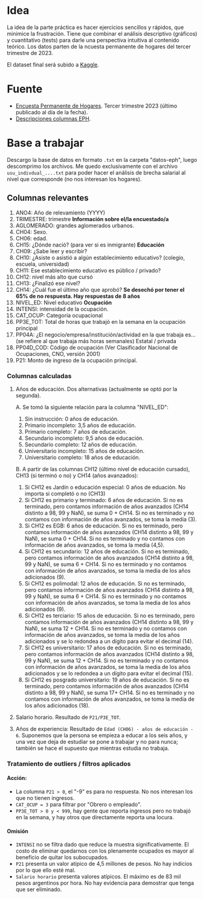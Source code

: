 # Idea

La idea de la parte práctica es hacer ejercicios sencillos y rápidos, que minimice la frustración. Tiene que combinar el análisis descriptivo (gráficos) y cuantitativo (tests) para darle una perspectiva intuitiva al contenido teórico. Los datos parten de la ncuesta permanente de hogares del tercer trimestre de 2023.

El dataset final será subido a [Kaggle](https://www.kaggle.com/datasets/martinbasualdo/encuesta-permanente-de-hogares-procesada/settings).

# Fuente

* [Encuesta Permanente de Hogares](https://www.indec.gob.ar/indec/web/Institucional-Indec-BasesDeDatos). Tercer trimestre 2023 (último publicado al día de la fecha).
* [Descripciones columnas EPH](https://www.indec.gob.ar/ftp/cuadros/menusuperior/eahu/EPH_tot_urbano_estructura_bases_2023.pdf).

# Base a trabajar

Descargo la base de datos en formato `.txt` en la carpeta "datos-eph", luego descomprimo los archivos. Me quedo exclusivamente con el archivo `usu_indivdual_....txt` para poder hacer el análisis de brecha salarial al nivel que corresponde (no nos interesan los hogares).

## Columnas relevantes

1. ANO4: Año de relevamiento (YYYY)
2. TRIMESTRE: trimestre
   **Información sobre el/la encuestado/a**
3. AGLOMERADO: grandes aglomerados urbanos.
4. CH04: Sexo.
5. CH06: edad.
6. CH15: ¿Dónde nació? (para ver si es inmigrante)
   **Educación**
7. CH09: ¿Sabe leer y escribir?
8. CH10: ¿Asiste o asistió a algún establecimiento educativo? (colegio, escuela,
   universidad)
9. CH11: Ese establecimiento educativo es público / privado?
10. CH12: nivel más alto que cursó
11. CH13: ¿Finalizó ese nivel?
12. CH14: ¿Cuál fue el último año que aprobó? **Se desechó por tener el 65% de no respuesta. Hay respuestas de 8 años**
13. NIVEL_ED: Nivel educativo
    **Ocupación**
14. INTENSI: intensidad de la ocupación.
15. CAT_OCUP: Categoría ocupacional
16. PP3E_TOT: Total de horas que trabajó en la semana en la ocupación principal
17. PP04A: ¿El negocio/empresa/institución/actividad en la que trabaja es... (se refiere al que trabaja más horas semanales) Estatal / privada
18. PP04D_COD: Código de ocupación (Ver Clasificador Nacional de Ocupaciones, CNO, versión 2001)
19. P21: Monto de ingreso de la ocupación principal.

### Columnas calculadas

1. Años de educación. Dos alternativas (actualmente se optó por la segunda).

   A. Se tomó la siguiente relación para la columna "NIVEL_ED":

   1. Sin instrucción: 0 años de educación.
   2. Primario incompleto: 3,5 años de educación.
   3. Primario completo: 7 años de educación.
   4. Secundario incompleto: 9,5 años de educación.
   5. Secundario completo: 12 años de educación.
   6. Universitario incompleto: 15 años de educación.
   7. Universitario completo: 18 años de educación.

   B. A partir de las columnas CH12 (último nivel de educación cursado), CH13 (si terminó o no) y CH14 (años avanzados):

   1. Si CH12 es Jardín o educación especial: 0 años de eduación. No importa si completó o no (CH13)
   2. Si CH12 es primario y terminado: 6 años de educación. Si no es terminado, pero contamos información de años avanzados (CH14 distinto a 98, 99 y NaN), se suma 0 + CH14. Si no es terminado y no contamos con información de años avanzados, se toma la media (3).
   3. Si CH12 es EGB: 6 años de educación. Si no es terminado, pero contamos información de años avanzados (CH14 distinto a 98, 99 y NaN), se suma 0 + CH14. Si no es terminado y no contamos con información de años avanzados, se toma la media (4,5).
   4. Si CH12 es secundario: 12 años de educación. Si no es terminado, pero contamos información de años avanzados (CH14 distinto a 98, 99 y NaN), se suma 6 + CH14. Si no es terminado y no contamos con información de años avanzados, se toma la media de los años adicionados (9).
   5. Si CH12 es polimodal: 12 años de educación. Si no es terminado, pero contamos información de años avanzados (CH14 distinto a 98, 99 y NaN), se suma 6 + CH14. Si no es terminado y no contamos con información de años avanzados, se toma la media de los años adicionados (9).
   6. Si CH12 es terciario: 15 años de educación. Si no es terminado, pero contamos información de años avanzados (CH14 distinto a 98, 99 y NaN), se suma 12 + CH14. Si no es terminado y no contamos con información de años avanzados, se toma la media de los años adicionados y se lo redondea a un dígito para evitar el decimal (14).
   7. Si CH12 es universitario: 17 años de educación. Si no es terminado, pero contamos información de años avanzados (CH14 distinto a 98, 99 y NaN), se suma 12 + CH14. Si no es terminado y no contamos con información de años avanzados, se toma la media de los años adicionados y se lo redondea a un dígito para evitar el decimal (15).
   8. Si CH12 es posgrado universitario: 19 años de educación. Si no es terminado, pero contamos información de años avanzados (CH14 distinto a 98, 99 y NaN), se suma 17+ CH14. Si no es terminado y no contamos con información de años avanzados, se toma la media de los años adicionados (18).
2. Salario horario. Resultado de `P21/P3E_TOT`.
3. Años de experiencia: Resultado de `Edad (CH06) - años de educación - 6`. Suponemos que la persona se empieza a educar a los seis años, y una vez que deja de estudiar se pone a trabajar y no para nunca; también se hace el supuesto que mientras estudia no trabaja.

### Tratamiento de outliers / filtros aplicados

#### Acción:

* La columna `P21 > 0`, el "-9" es para no respuesta. No nos interesan los que no tienen ingresos.
* `CAT_OCUP = 3` para filtrar por "Obrero o empleado".
* `PP3E_TOT > 0 y < 999`, hay gente que reporta ingresos pero no trabajó en la semana, y hay otros que directamente reporta una locura.

#### Omisión

* `INTENSI` no se filtra dado que reduce la muestra significativamente. El costo de eliminar quedarnos con los plenamente ocupados es mayor al beneficio de quitar los subocupados.
* `P21` presenta un valor atípico de 4,5 millones de pesos. No hay indicios por lo que ello esté mal.
* `Salario horario` presenta valores atípicos. El máximo es de 83 mil pesos argentinos por hora. No hay evidencia para demostrar que tenga que ser eliminado.
